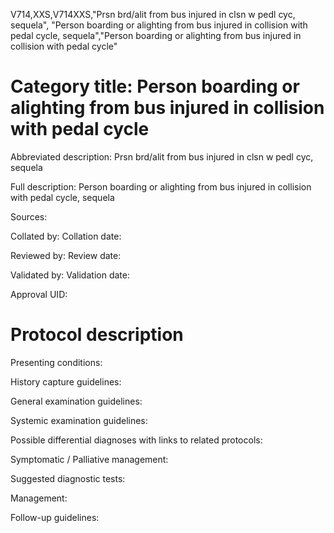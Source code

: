 V714,XXS,V714XXS,"Prsn brd/alit from bus injured in clsn w pedl cyc, sequela", "Person boarding or alighting from bus injured in collision with pedal cycle, sequela","Person boarding or alighting from bus injured in collision with pedal cycle"
# Category title: Person boarding or alighting from bus injured in collision with pedal cycle

Abbreviated description: Prsn brd/alit from bus injured in clsn w pedl cyc, sequela

Full description: Person boarding or alighting from bus injured in collision with pedal cycle, sequela

Sources:

Collated by:
Collation date:

Reviewed by:
Review date:

Validated by:
Validation date:

Approval UID:

# Protocol description

Presenting conditions:

History capture guidelines:

General examination guidelines:

Systemic examination guidelines:

Possible differential diagnoses with links to related protocols:

Symptomatic / Palliative management:

Suggested diagnostic tests:

Management:

Follow-up guidelines:
